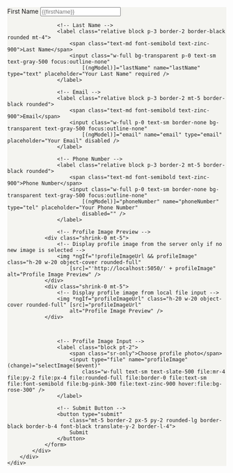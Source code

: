 <div style="background-color : #f4f4f0" class="sm:mx-32 lg:mx-32 xl:mx-72 profileStyle">
    <div class="flex justify-between container mx-auto">
        <div class="w-full">
            <div class="mt-4 px-4">
                <form (ngSubmit)="onSubmit()" class="mx-5 my-5" enctype="multipart/form-data">
                    <!-- First Name -->
                    <label class="relative block p-3 border-2 border-black rounded">
                        <span class="text-md font-semibold text-zinc-900">First Name</span>
                        <input class="w-full bg-transparent p-0 text-sm text-gray-500 focus:outline-none"
                            [(ngModel)]="firstName" name="firstName" type="text" placeholder="{{firstName}}"
                            required />
                    </label>

                    <!-- Last Name -->
                    <label class="relative block p-3 border-2 border-black rounded mt-4">
                        <span class="text-md font-semibold text-zinc-900">Last Name</span>
                        <input class="w-full bg-transparent p-0 text-sm text-gray-500 focus:outline-none"
                            [(ngModel)]="lastName" name="lastName" type="text" placeholder="Your Last Name" required />
                    </label>

                    <!-- Email -->
                    <label class="relative block p-3 border-2 mt-5 border-black rounded">
                        <span class="text-md font-semibold text-zinc-900">Email</span>
                        <input class="w-full p-0 text-sm border-none bg-transparent text-gray-500 focus:outline-none"
                            [(ngModel)]="email" name="email" type="email" placeholder="Your Email" disabled />
                    </label>

                    <!-- Phone Number -->
                    <label class="relative block p-3 border-2 mt-5 border-black rounded">
                        <span class="text-md font-semibold text-zinc-900">Phone Number</span>
                        <input class="w-full p-0 text-sm border-none bg-transparent text-gray-500 focus:outline-none"
                            [(ngModel)]="phoneNumber" name="phoneNumber" type="tel" placeholder="Your Phone Number"
                            disabled="" />
                    </label>

                    <!-- Profile Image Preview -->
                <div class="shrink-0 mt-5">
                    <!-- Display profile image from the server only if no new image is selected -->
                    <img *ngIf="!profileImageUrl && profileImage" class="h-20 w-20 object-cover rounded-full"
                        [src]="'http://localhost:5050/' + profileImage" alt="Profile Image Preview" />
                </div>
                <div class="shrink-0 mt-5">
                    <!-- Display profile image from local file input -->
                    <img *ngIf="profileImageUrl" class="h-20 w-20 object-cover rounded-full" [src]="profileImageUrl"
                        alt="Profile Image Preview" />
                </div>



                    <!-- Profile Image Input -->
                    <label class="block pt-2">
                        <span class="sr-only">Choose profile photo</span>
                        <input type="file" name="profileImage" (change)="selectImage($event)"
                            class="w-full text-sm text-slate-500 file:mr-4 file:py-2 file:px-4 file:rounded-full file:border-0 file:text-sm file:font-semibold file:bg-pink-300 file:text-zinc-900 hover:file:bg-rose-300" />
                    </label>

                    <!-- Submit Button -->
                    <button type="submit"
                        class="mt-5 border-2 px-5 py-2 rounded-lg border-black border-b-4 font-black translate-y-2 border-l-4">
                        Submit
                    </button>
                </form>
            </div>
        </div>
    </div>
</div>